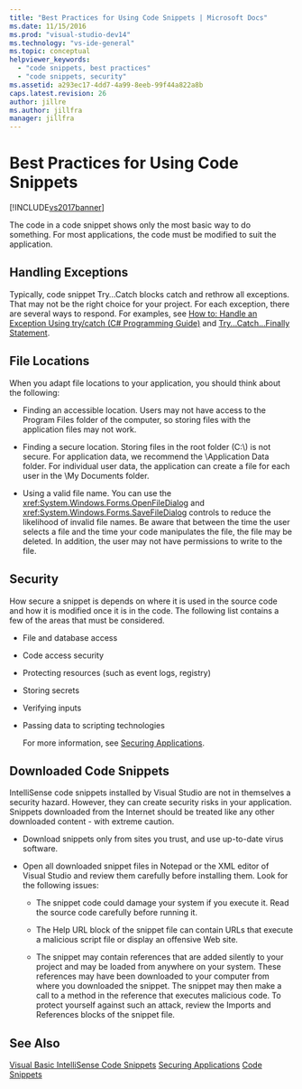 ```yaml
---
title: "Best Practices for Using Code Snippets | Microsoft Docs"
ms.date: 11/15/2016
ms.prod: "visual-studio-dev14"
ms.technology: "vs-ide-general"
ms.topic: conceptual
helpviewer_keywords:
  - "code snippets, best practices"
  - "code snippets, security"
ms.assetid: a293ec17-4dd7-4a99-8eeb-99f44a822a8b
caps.latest.revision: 26
author: jillre
ms.author: jillfra
manager: jillfra
---
```

# Best Practices for Using Code Snippets
[!INCLUDE[vs2017banner](../includes/vs2017banner.md)]

The code in a code snippet shows only the most basic way to do something. For most applications, the code must be modified to suit the application.

## Handling Exceptions
 Typically, code snippet Try…Catch blocks catch and rethrow all exceptions. That may not be the right choice for your project. For each exception, there are several ways to respond. For examples, see [How to: Handle an Exception Using try/catch (C# Programming Guide)](https://msdn.microsoft.com/library/ca8e3773-980e-4767-8633-7408540e9818) and [Try...Catch...Finally Statement](https://msdn.microsoft.com/library/d6488026-ccb3-42b8-a810-0d97b9d6472b).

## File Locations
 When you adapt file locations to your application, you should think about the following:

- Finding an accessible location. Users may not have access to the Program Files folder of the computer, so storing files with the application files may not work.

- Finding a secure location. Storing files in the root folder (C:\\) is not secure. For application data, we recommend the \Application Data folder. For individual user data, the application can create a file for each user in the \My Documents folder.

- Using a valid file name. You can use the <xref:System.Windows.Forms.OpenFileDialog> and <xref:System.Windows.Forms.SaveFileDialog> controls to reduce the likelihood of invalid file names. Be aware that between the time the user selects a file and the time your code manipulates the file, the file may be deleted. In addition, the user may not have permissions to write to the file.

## Security
 How secure a snippet is depends on where it is used in the source code and how it is modified once it is in the code. The following list contains a few of the areas that must be considered.

- File and database access

- Code access security

- Protecting resources (such as event logs, registry)

- Storing secrets

- Verifying inputs

- Passing data to scripting technologies

  For more information, see [Securing Applications](../ide/securing-applications.md).

## Downloaded Code Snippets
 IntelliSense code snippets installed by Visual Studio are not in themselves a security hazard. However, they can create security risks in your application. Snippets downloaded from the Internet should be treated like any other downloaded content - with extreme caution.

- Download snippets only from sites you trust, and use up-to-date virus software.

- Open all downloaded snippet files in Notepad or the XML editor of Visual Studio and review them carefully before installing them. Look for the following issues:

  - The snippet code could damage your system if you execute it. Read the source code carefully before running it.

  - The Help URL block of the snippet file can contain URLs that execute a malicious script file or display an offensive Web site.

  - The snippet may contain references that are added silently to your project and may be loaded from anywhere on your system. These references may have been downloaded to your computer from where you downloaded the snippet. The snippet may then make a call to a method in the reference that executes malicious code. To protect yourself against such an attack, review the Imports and References blocks of the snippet file.

## See Also
 [Visual Basic IntelliSense Code Snippets](https://msdn.microsoft.com/library/ffdde4c9-8141-4906-b09b-15181357a643)
 [Securing Applications](../ide/securing-applications.md)
 [Code Snippets](../ide/code-snippets.md)

